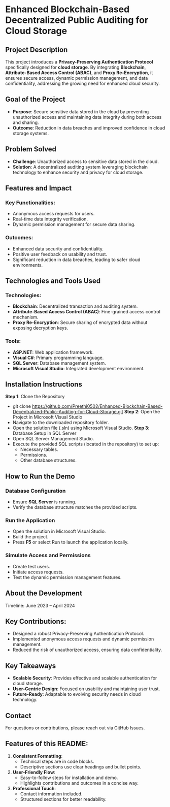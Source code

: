 # Enhanced Blockchain-Based Decentralized Public Auditing for Cloud Storage

## Project Description
This project introduces a **Privacy-Preserving Authentication Protocol** specifically designed for **cloud storage**. By integrating **Blockchain**, **Attribute-Based Access Control (ABAC)**, and **Proxy Re-Encryption**, it ensures secure access, dynamic permission management, and data confidentiality, addressing the growing need for enhanced cloud security.

## Goal of the Project
- **Purpose**: Secure sensitive data stored in the cloud by preventing unauthorized access and maintaining data integrity during both access and sharing.
- **Outcome**: Reduction in data breaches and improved confidence in cloud storage systems.

## Problem Solved
- **Challenge**: Unauthorized access to sensitive data stored in the cloud.
- **Solution**: A decentralized auditing system leveraging blockchain technology to enhance security and privacy for cloud storage.

## Features and Impact
### Key Functionalities:
- Anonymous access requests for users.
- Real-time data integrity verification.
- Dynamic permission management for secure data sharing.

### Outcomes:
- Enhanced data security and confidentiality.
- Positive user feedback on usability and trust.
- Significant reduction in data breaches, leading to safer cloud environments.

## Technologies and Tools Used
### Technologies:
- **Blockchain**: Decentralized transaction and auditing system.
- **Attribute-Based Access Control (ABAC)**: Fine-grained access control mechanism.
- **Proxy Re-Encryption**: Secure sharing of encrypted data without exposing decryption keys.

### Tools:
- **ASP.NET**: Web application framework.
- **Visual C#**: Primary programming language.
- **SQL Server**: Database management system.
- **Microsoft Visual Studio**: Integrated development environment.

## Installation Instructions
**Step 1**: Clone the Repository 
- git clone https://github.com/Preethi0502/Enhanced-Blockchain-Based-Decentralized-Public-Auditing-for-Cloud-Storage.git
**Step 2**: Open the Project in Microsoft Visual Studio
- Navigate to the downloaded repository folder.
- Open the solution file (.sln) using Microsoft Visual Studio.
**Step 3**: Database Setup in SQL Server
- Open SQL Server Management Studio.
- Execute the provided SQL scripts (located in the repository) to set up:
   - Necessary tables.
   - Permissions.
   - Other database structures.

## How to Run the Demo
### Database Configuration
- Ensure **SQL Server** is running.
- Verify the database structure matches the provided scripts.
### Run the Application
- Open the solution in Microsoft Visual Studio.
- Build the project.
- Press **F5** or select Run to launch the application locally.
### Simulate Access and Permissions
- Create test users.
- Initiate access requests.
- Test the dynamic permission management features.

## About the Development
Timeline: June 2023 – April 2024

## Key Contributions:
- Designed a robust Privacy-Preserving Authentication Protocol.
- Implemented anonymous access requests and dynamic permission management.
- Reduced the risk of unauthorized access, ensuring data confidentiality.
  
## Key Takeaways
- **Scalable Security**: Provides effective and scalable authentication for cloud storage.
- **User-Centric Design**: Focused on usability and maintaining user trust.
- **Future-Ready**: Adaptable to evolving security needs in cloud technology.

## Contact
For questions or contributions, please reach out via GitHub Issues.

## Features of this README:
1. **Consistent Formatting**:
   - Technical steps are in code blocks.
   - Descriptive sections use clear headings and bullet points.
2. **User-Friendly Flow**:
   - Easy-to-follow steps for installation and demo.
   - Highlights contributions and outcomes in a concise way.
3. **Professional Touch**:
   - Contact information included.
   - Structured sections for better readability.
